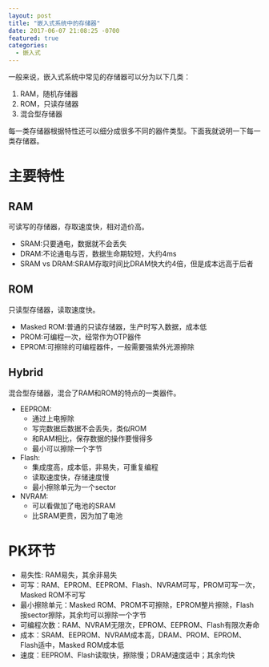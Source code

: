 ```yaml
---
layout: post
title: "嵌入式系统中的存储器"
date: 2017-06-07 21:08:25 -0700
featured: true
categories:
  - 嵌入式
---
```

一般来说，嵌入式系统中常见的存储器可以分为以下几类：

1. RAM，随机存储器
2. ROM，只读存储器
3. 混合型存储器

每一类存储器根据特性还可以细分成很多不同的器件类型。下面我就说明一下每一类存储器。

# 主要特性
## RAM
可读写的存储器，存取速度快，相对造价高。
- SRAM:只要通电，数据就不会丢失
- DRAM:不论通电与否，数据生命期较短，大约4ms
- SRAM vs DRAM:SRAM存取时间比DRAM快大约4倍，但是成本远高于后者

## ROM
只读型存储器，读取速度快。
- Masked ROM:普通的只读存储器，生产时写入数据，成本低
- PROM:可编程一次，经常作为OTP器件
- EPROM:可擦除的可编程器件，一般需要强紫外光源擦除

## Hybrid
混合型存储器，混合了RAM和ROM的特点的一类器件。
- EEPROM:
  - 通过上电擦除
  - 写完数据后数据不会丢失，类似ROM
  - 和RAM相比，保存数据的操作要慢得多
  - 最小可以擦除一个字节
- Flash:
  - 集成度高，成本低，非易失，可重复编程
  - 读取速度快，存储速度慢
  - 最小擦除单元为一个sector
- NVRAM:
  - 可以看做加了电池的SRAM
  - 比SRAM更贵，因为加了电池

# PK环节
- 易失性: RAM易失，其余非易失
- 可写：RAM、EPROM、EEPROM、Flash、NVRAM可写，PROM可写一次，Masked ROM不可写
- 最小擦除单元：Masked ROM、PROM不可擦除，EPROM整片擦除，Flash按sector擦除，其余均可以擦除一个字节
- 可编程次数：RAM、NVRAM无限次，EPROM、EEPROM、Flash有限次寿命
- 成本：SRAM、EEPROM、NVRAM成本高，DRAM、PROM、EPROM、Flash适中，Masked ROM成本低
- 速度：EEPROM、Flash读取快，擦除慢；DRAM速度适中；其余均快
